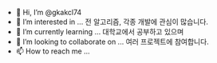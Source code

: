 - 👋 Hi, I’m @gkakcl74
- 👀 I’m interested in ... 전 알고리즘, 각종 개발에 관심이 많습니다.
- 🌱 I’m currently learning ... 대학교에서 공부하고 있으며
- 💞️ I’m looking to collaborate on ... 여러 프로젝트에 참여합니다.
- 📫 How to reach me ... 

<!---
gkakcl74/gkakcl74 is a ✨ special ✨ repository because its `README.md` (this file) appears on your GitHub profile.
You can click the Preview link to take a look at your changes.
--->
